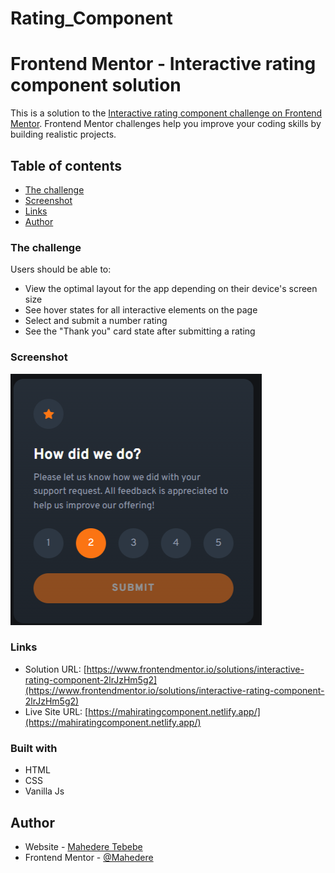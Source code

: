 # Rating_Component
# Frontend Mentor - Interactive rating component solution

This is a solution to the [Interactive rating component challenge on Frontend Mentor](https://www.frontendmentor.io/challenges/interactive-rating-component-koxpeBUmI). Frontend Mentor challenges help you improve your coding skills by building realistic projects. 

## Table of contents
  - [The challenge](#the-challenge)
  - [Screenshot](#screenshot)
  - [Links](#links)
- [Author](#author)

### The challenge

Users should be able to:

- View the optimal layout for the app depending on their device's screen size
- See hover states for all interactive elements on the page
- Select and submit a number rating
- See the "Thank you" card state after submitting a rating

### Screenshot

![Demo 1](./demo%201.png)  


### Links

- Solution URL: [https://www.frontendmentor.io/solutions/interactive-rating-component-2lrJzHm5g2](https://www.frontendmentor.io/solutions/interactive-rating-component-2lrJzHm5g2)
- Live Site URL: [https://mahiratingcomponent.netlify.app/](https://mahiratingcomponent.netlify.app/)

### Built with

- HTML
- CSS
- Vanilla Js

## Author

- Website - [Mahedere Tebebe](https://mahederetebebe.framer.website/)
- Frontend Mentor - [@Mahedere](https://www.frontendmentor.io/profile/Mahedere)

